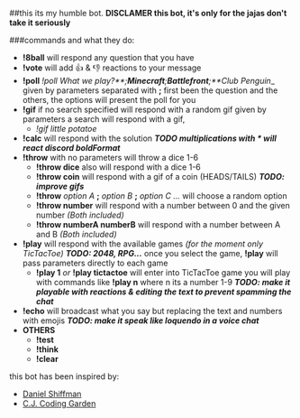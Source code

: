 ##this its my humble bot.
__DISCLAMER this bot, it's only for the jajas don't take it seriously__


###commands and what they do:

  - __!8ball__
    will respond any question that you have
  - __!vote__
    will add 👍 & 👎 reactions to your message
  - __!poll__
    _!poll What we play?**;**Minecraft**;**Battlefront**;**Club Penguin__
    given by parameters separated with __;__ first been the question and
    the others, the options will present the poll for you
  - __!gif__
    if no search specified will respond with a random gif
    given by parameters a search will respond with a gif,
      - _!gif little potatoe_
  - __!calc__
    will respond with the solution
    **_TODO multiplications with * will react discord boldFormat_**
  - __!throw__
    with no parameters will throw a dice 1-6
    - __!throw dice__ also will respond with a dice 1-6
    - __!throw coin__ will respond with a gif of a coin (HEADS/TAILS)
      **_TODO: improve gifs_**
    - __!throw__ _option A_ __;__ _option B_ __;__ _option C ..._
      will choose a random option
    - __!throw number__ will respond with a number between 0 and the given number _(Both included)_
    - __!throw numberA numberB__ will respond with a number between A and B _(Both included)_
  - __!play__
    will respond with the available games _(for the moment only TicTacToe)_
    **_TODO: 2048, RPG..._**
    once you select the game, __!play__ will pass parameters directly to each game
    - __!play 1__ _or_ __!play tictactoe__
      will enter into TicTacToe game
      you will play with commands like __!play n__ where n its a number 1-9
      **_TODO: make it playable with reactions & editing the text to prevent spamming the chat_**
  - __!echo__
    will broadcast what you say but replacing the text and numbers with emojis
    **_TODO: make it speak like loquendo in a voice chat_**
  - __OTHERS__
    - __!test__
    - __!think__
    - __!clear__



this bot has been inspired by:
  - [Daniel Shiffman](https://youtube.com/playlist?list=PLRqwX-V7Uu6avBYxeBSwF48YhAnSn_sA4)
  - [C.J. Coding Garden](https://www.youtube.com/watch?v=gzM7kj6gV5I&t=4201s)
